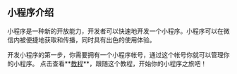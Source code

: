 ## 小程序介绍

小程序是一种新的开放能力，开发者可以快速地开发一个小程序。小程序可以在微信内被便捷地获取和传播，同时具有出色的使用体验。

开发小程序的第一步，你需要拥有一个小程序帐号，通过这个帐号你就可以管理你的小程序。
点击查看**[教程](https://developers.weixin.qq.com/miniprogram/dev/index.html)**，跟随这个教程，开始你的小程序之旅吧！